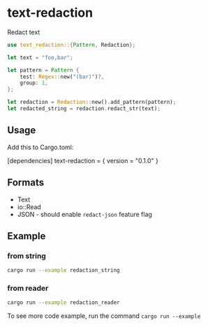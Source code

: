 # text-redaction

Redact text

```rs
use text_redaction::{Pattern, Redaction};

let text = "foo,bar";

let pattern = Pattern {
    test: Regex::new("(bar)")?,
    group: 1,
};

let redaction = Redaction::new().add_pattern(pattern);
let redacted_string = redaction.redact_str(text);
```

## Usage
Add this to Cargo.toml:

[dependencies]
text-redaction = { version = "0.1.0" }

## Formats

 - Text
 - io::Read
 - JSON - should enable `redact-json` feature flag

## Example

### from string 
```sh
cargo run --example redaction_string
```
### from reader 
```sh
cargo run --example redaction_reader
```

To see more code example, run the command `cargo run --example`